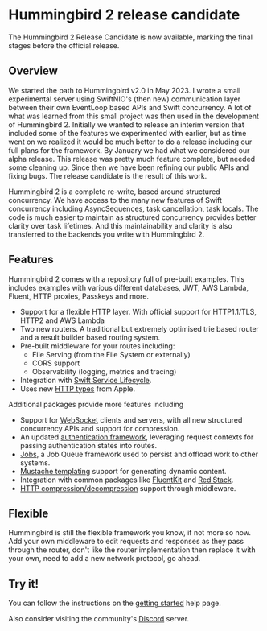 # Hummingbird 2 release candidate

The Hummingbird 2 Release Candidate is now available, marking the final stages before the official release.

## Overview

We started the path to Hummingbird v2.0 in May 2023. I wrote a small experimental server using SwiftNIO's (then new) communication layer between their own EventLoop based APIs and Swift concurrency. A lot of what was learned from this small project was then used in the development of Hummingbird 2. Initially we wanted to release an interim version that included some of the features we experimented with earlier, but as time went on we realized it would be much better to do a release including our full plans for the framework. By January we had what we considered our alpha release. This release was pretty much feature complete, but needed some cleaning up. Since then we have been refining our public APIs and fixing bugs. The release candidate is the result of this work. 

Hummingbird 2 is a complete re-write, based around structured concurrency. We have access to the many new features of Swift concurrency including AsyncSequences, task cancellation, task locals. The code is much easier to maintain as structured concurrency provides better clarity over task lifetimes. And this maintainability and clarity is also transferred to the backends you write with Hummingbird 2.

## Features

Hummingbird 2 comes with a repository full of pre-built examples. This includes examples with various different databases, JWT, AWS Lambda, Fluent, HTTP proxies, Passkeys and more.

- Support for a flexible HTTP layer. With official support for HTTP1.1/TLS, HTTP2 and AWS Lambda
- Two new routers. A traditional but extremely optimised trie based router and a result builder based routing system.
- Pre-built middleware for your routes including:
  - File Serving (from the File System or externally)
  - CORS support
  - Observability (logging, metrics and tracing)
- Integration with [Swift Service Lifecycle](https://github.com/swift-server/swift-service-lifecycle).
- Uses new [HTTP types](https://github.com/apple/swift-http-types) from Apple.

Additional packages provide more features including
- Support for [WebSocket](https://github.com/hummingbird-project/hummingbird-websocket) clients and servers, with all new structured concurrency APIs and support for compression.  
- An updated [authentication framework](https://github.com/hummingbird-project/hummingbird-auth), leveraging request contexts for passing authentication states into routes. 
- [Jobs](https://github.com/hummingbird-project/swift-jobs), a Job Queue framework used to persist and offload work to other systems.
- [Mustache templating](https://github.com/hummingbird-project/swift-mustache) support for generating dynamic content.
- Integration with common packages like [FluentKit](https://github.com/vapor/fluent-kit) and [RediStack](https://github.com/swift-server/redistack).
- [HTTP compression/decompression](https://github.com/hummingbird-project/hummingbird-compression) support through middleware.

## Flexible

Hummingbird is still the flexible framework you know, if not more so now. Add your own middleware to edit requests and responses as they pass through the router, don't like the router implementation then replace it with your own, need to add a new network protocol, go ahead.

## Try it!

You can follow the instructions on the [getting started](https://docs.hummingbird.codes/2.0/documentation/hummingbird/gettingstarted) help page.

Also consider visiting the community's [Discord](https://discord.gg/7ME3nZ7mP2) server.  